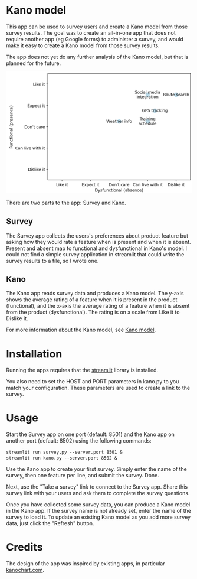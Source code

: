 # Kano model
This app can be used to survey users and create a Kano model from those survey results. The goal was to create an all-in-one app that does not require another app (eg Google forms) to administer a survey, and would make it easy to create a Kano model from those survey results. 

The app does not yet do any further analysis of the Kano model, but that is planned for the future.

![Kano model](images/kano-model.png)

There are two parts to the app: Survey and Kano.

## Survey
The Survey app collects the users's preferences about product feature but asking how they would rate a feature when is present and when it is absent. Present and absent map to functional and dysfunctional in Kano's model. I could not find a simple survey application in streamlit that could write the survey results to a file, so I wrote one.

## Kano
The Kano app reads survey data and produces a Kano model. The y-axis shows the average rating of a feature when it is present in the product (functional), and the x-axis the average rating of a feature when it is absent from the product (dysfunctional). The rating is on a scale from Like it to Dislike it. 

For more information about the Kano model, see [Kano model](https://en.wikipedia.org/wiki/Kano_model).

# Installation
Running the apps requires that the [streamlit](http://streamlit.io) library is installed.

You also need to set the HOST and PORT parameters in kano.py to you match your configuration. These parameters are used to create a link to the survey.

# Usage
Start the Survey app on one port (default: 8501) and the Kano app on another port (default: 8502) using the following commands:

```
streamlit run survey.py --server.port 8501 &
streamlit run kano.py --server.port 8502 &
```

Use the Kano app to create your first survey. Simply enter the name of the survey, then one feature per line, and submit the survey. Done.

Next, use the "Take a survey" link to connect to the Survey app. Share this survey link with your users and ask them to complete the survey questions.

Once you have collected some survey data, you can produce a Kano model in the Kano app. If the survey name is not already set, enter the name of the survey to load it. To update an existing Kano model as you add more survey data, just click the "Refresh" button.

# Credits
The design of the app was inspired by existing apps, in particular [kanochart.com](http://kanochart.com).